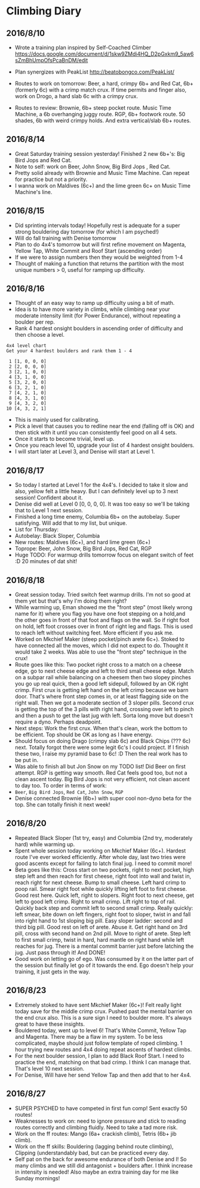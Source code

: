 # Climbing Diary

## 2016/8/10

* Wrote a training plan inspired by Self-Coached Climber https://docs.google.com/document/d/1skw9ZMdi4HQ_D2pGxkm9_5aw6sZmBhUmpOfsPcaBnDM/edit

* Plan synergizes with PeakList http://beatobongco.com/PeakList/

* Routes to work on tomorrow: Beer, a hard, crimpy 6b+ and Red Cat, 6b+ (formerly 6c) with a crimp match crux. If time permits and finger also, work on Drogo, a hard slab 6c with a crimpy crux.

* Routes to review: Brownie, 6b+ steep pocket route. Music Time Machine, a 6b overhanging juggy route. RGP, 6b+ footwork route. 50 shades, 6b with weird crimpy holds. And extra vertical/slab 6b+ routes.

## 2016/8/14

* Great Saturday training session yesterday! Finished 2 new 6b+'s: Big Bird Jops and Red Cat.
* Note to self: work on Beer, John Snow, Big Bird Jops , Red Cat.
* Pretty solid already with Brownie and Music Time Machine. Can repeat for practice but not a priority.
* I wanna work on Maldives (6c+) and the lime green 6c+ on Music Time Machine's line.

## 2016/8/15
* Did sprinting intervals today! Hopefully rest is adequate for a super strong bouldering day tomorrow (for which I am psyched!)
* Will do fall training with Denise tomorrow
* Plan to do 4x4's tomorrow but will first refine movement on Magenta, Yellow Tap, White Commit and Roof Start (ascending order)
* If we were to assign numbers then they would be weighted from 1-4
* Thought of making a function that returns the partition with the most unique numbers > 0, useful for ramping up difficulty.

## 2016/8/16
 * Thought of an easy way to ramp up difficulty using a bit of math.
 * Idea is to have more variety in climbs, while climbing near your moderate intensity limit (for Power Endurance), without repeating a boulder per rep. 
 * Rank 4 hardest onsight boulders in ascending order of difficulty and then choose a level.
``` 
4x4 level chart
Get your 4 hardest boulders and rank them 1 - 4

 1 [1, 0, 0, 0] 
 2 [2, 0, 0, 0] 
 3 [2, 1, 0, 0] 
 4 [3, 1, 0, 0] 
 5 [3, 2, 0, 0] 
 6 [3, 2, 1, 0] 
 7 [4, 2, 1, 0] 
 8 [4, 3, 1, 0] 
 9 [4, 3, 2, 0] 
10 [4, 3, 2, 1] 
```
 * This is mainly used for calibrating.
 * Pick a level that causes you to redline near the end (falling off is OK) and then stick with it until you can consistently feel good on all 4 sets.
 * Once it starts to become trivial, level up. 
 * Once you reach level 10, upgrade your list of 4 hardest onsight boulders.
 * I will start later at Level 3, and Denise will start at Level 1.

## 2016/8/17
 * So today I started at Level 1 for the 4x4's. I decided to take it slow and also, yellow felt a little heavy. But I can definitely level up to 3 next session! Confident about it.
 * Denise did well at Level 0 [0, 0, 0, 0]. It was too easy so we'll be taking that to Level 1 next session.
 * Finished a long time enemy, Columbia 6b+ on the autobelay. Super satisfying. Will add that to my list, but unique.
 * List for Thursday: 
  * Autobelay: Black Sloper, Columbia
  * New routes: Maldives (6c+), and hard lime green (6c+)
  * Toprope: Beer, John Snow, Big Bird Jops, Red Cat, RGP
  * Huge TODO: For warmup drills tomorrow focus on elegant switch of feet :D 20 minutes of dat shit!

## 2016/8/18
 * Great session today. Tried switch feet warmup drills. I'm not so good at them yet but that's why I'm doing them right?
 * While warming up, Eman showed me the "front step" (most likely wrong name for it) where you flag you have one foot stepping on a hold,and the other goes in front of that foot and flags on the wall. So if right foot on hold, left foot crosses over in front of right leg and flags. This is used to reach left without switching feet. More efficient if you ask me.
 * Worked on Mkchief Maker (steep pocket/pinch arete 6c+). Stoked to have connected all the moves, which I did not expect to do. Thought it would take 2 weeks. Was able to use the "front step" technique in the crux!
 * Route goes like this: Two pocket right cross to a match on a cheese edge, go to next cheese edge and left to third small cheese edge. Match on a subpar rail while balancing on a cheesem then two slopey pinches you go up real quick, then a good left sidepull, followed by an OK right crimp. First crux is getting left hand on the left crimp because we barn door. That's where front step comes in, or at least flagging side on the right wall. Then we got a moderate section of 3 sloper pills. Second crux is getting the top of the 3 pills with right hand, crossing over left to pinch and then a push to get the last jug with left. Sorta long move but doesn't require a dyno. Perhaps deadpoint.
 * Next steps: Work the first crux. When that's clean, work the bottom to be efficient. Top should be OK as long as I have energy.
 * Should focus on doing Drago (crimpy slab 6c) and Black Chips (??? 6c) next. Totally forgot there were some legit 6c's I could project. If I finish these two, I raise my pyramid base to 6c! :D Then the real work has to be put in.
 * Was able to finish all but Jon Snow on my TODO list! Did Beer on first attempt. RGP is getting way smooth. Red Cat feels good too, but not a clean ascent today. Big Bird Jops is not very efficient, not clean ascent to day too. To order in terms of work:
 * `Beer`, `Big Bird Jops`, `Red Cat`, `John Snow`, `RGP`
 * Denise connected Brownie (6b+) with super cool non-dyno beta for the top. She can totally finish it next week!

## 2016/8/20
 * Repeated Black Sloper (1st try, easy) and Columbia (2nd try, moderately hard) while warming up.
 * Spent whole session today working on Mkchief Maker (6c+). Hardest route I've ever worked efficiently. After whole day, last two tries were good ascents except for failing to latch final jug. I need to commit more!
 * Beta goes like this: Cross start on two pockets, right to next pocket, high step left and then reach for first cheese, right foot into wall and twist in, reach right for next cheese. Bump to small cheese. Left hard crimp to poop rail. Smear right foot while quickly lifting left foot to first cheese. Good rest here. Quick left, right to slopers. Right foot to next cheese, get left to good left crimp. Right to small crimp. Lift right to top of rail. Quickly back step and commit left to second small crimp. Really quickly: left smear, bite down on left fingers, right foot to sloper, twist in and fall into right hand to 1st sloping big pill. Easy sloper ladder: second and third big pill. Good rest on left of arete. Abuse it. Get right hand on 3rd pill, cross with second hand on 2nd pill. Move to right of arete. Step left to first small crimp, twist in hard, hard mantle on right hand while left reaches for jug. There is a mental commit barrier just before latching the jug. Just pass through it! And DONE!
 * Good work on letting go of ego. Was consumed by it on the latter part of the session but finally let go of it towards the end. Ego doesn't help your training, it just gets in the way.

## 2016/8/23
 * Extremely stoked to have sent Mkchief Maker (6c+)! Felt really light today save for the middle crimp crux. Pushed past the mental barrier on the end crux also. This is a sure sign I need to boulder more. It's always great to have these insights.
 * Bouldered today, went up to level 6! That's White Commit, Yellow Tap and Magenta. There may be a flaw in my system. To be less complicated, maybe should just follow template of roped climbing. 1 hour trying new routes and 4x4 doing repeat ascents of hardest climbs.
 * For the next boulder session, I plan to add Black Roof Start. I need to practice the end, matching on that bad crimp. I think I can manage that. That's level 10 next session.
 * For Denise, Will have her send Yellow Tap and then add that to her 4x4.

## 2016/8/27
 * SUPER PSYCHED to have competed in first fun comp! Sent exactly 50 routes!
 * Weaknesses to work on: need to ignore pressure and stick to reading routes correctly and climbing fluidly. Need to take a tad more risk. 
 * Work on the ff routes: Mango (6a+ crackish climb), Tetris (6b+ jib climb).
 * Work on the ff skills: Bouldering (lagging behind route climbing), Clipping (understandably bad, but can be practiced every day.
 * Self pat on the back for awesome endurance of both Denise and I! So many climbs and we still did antagonist + boulders after. I think increase in intensity is needed! Also maybe an extra training day for me like Sunday mornings!
